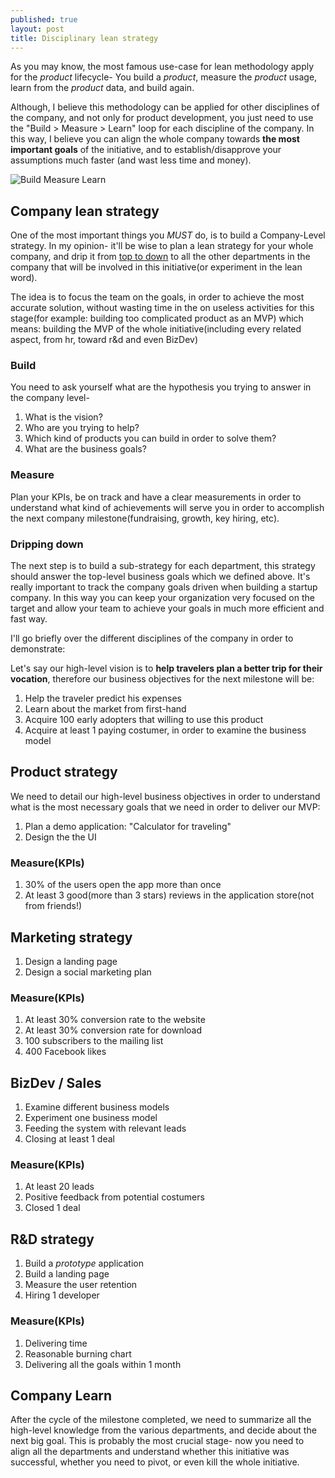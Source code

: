 ```yaml
---
published: true
layout: post
title: Disciplinary lean strategy
---
```

As you may know, the most famous use-case for lean methodology apply for the _product_ lifecycle-
You build a *product*, measure the *product* usage, learn from the *product* data, and build again.

Although, I believe this methodology can be applied for other disciplines of the company, and not only for product development,
you just need to use the "Build > Measure > Learn" loop for each discipline of the company.
In this way, I believe you can align the whole company towards **the most important goals** of the initiative, and to establish/disapprove your
assumptions much faster (and wast less time and money).

<img src="http://www.cu-tcdc.com/wp-content/uploads/2014/07/Diagrame-031.jpg" alt="Build Measure Learn" style="max-height: 400px;" /><br />

 
## Company lean strategy
One of the most important things you *MUST* do, is to build a Company-Level strategy. In my opinion- it'll be wise to plan a
lean strategy for your whole company, and drip it from [top to down](https://en.wikipedia.org/wiki/Top-down_and_bottom-up_design)
to all the other departments in the company that will be involved in this initiative(or experiment in the lean word).

The idea is to focus the team on the goals, in order to achieve the most accurate solution, without wasting time in the
on useless activities for this stage(for example: building too complicated product as an MVP) which means: building the MVP
of the whole initiative(including every related aspect, from hr, toward r&d and even BizDev)

### Build
You need to ask yourself what are the hypothesis you trying to answer in the company level-

1. What is the vision?
1. Who are you trying to help?
1. Which kind of products you can build in order to solve them?
1. What are the business goals?

### Measure
Plan your KPIs, be on track and have a clear measurements in order to understand what kind of achievements will serve you
in order to accomplish the next company milestone(fundraising, growth, key hiring, etc).

### Dripping down
The next step is to build a sub-strategy for each department, this strategy should answer the top-level business goals which
we defined above. It's really important to track the company goals driven when building a startup company. In this
way you can keep your organization very focused on the target and allow your team to achieve your goals in much more efficient and fast way.

I'll go briefly over the different disciplines of the company in order to demonstrate:

Let's say our high-level vision is to **help travelers plan a better trip for their vocation**, therefore our business objectives for the
next milestone will be:

1. Help the traveler predict his expenses
1. Learn about the market from first-hand
1. Acquire 100 early adopters that willing to use this product
1. Acquire at least 1 paying costumer, in order to examine the business model

## Product strategy
We need to detail our high-level business objectives in order to understand what is the most necessary goals that we need
in order to deliver our MVP:

1. Plan a demo application: "Calculator for traveling"
1. Design the the UI

### Measure(KPIs)
1. 30% of the users open the app more than once
1. At least 3 good(more than 3 stars) reviews in the application store(not from friends!)

## Marketing strategy
1. Design a landing page
1. Design a social marketing plan

### Measure(KPIs)
1. At least 30% conversion rate to the website
1. At least 30% conversion rate for download
1. 100 subscribers to the mailing list
1. 400 Facebook likes

## BizDev / Sales
1. Examine different business models
1. Experiment one business model
1. Feeding the system with relevant leads
1. Closing at least 1 deal

### Measure(KPIs)
1. At least 20 leads
1. Positive feedback from potential costumers
1. Closed 1 deal

## R&D strategy
1. Build a *prototype* application
1. Build a landing page
1. Measure the user retention
1. Hiring 1 developer

### Measure(KPIs)
1. Delivering time
1. Reasonable burning chart
1. Delivering all the goals within 1 month

## Company Learn
After the cycle of the milestone completed, we need to summarize all the high-level knowledge from the various departments,
and decide about the next big goal.
This is probably the most crucial stage- now you need to align all the departments and understand whether this initiative
was successful, whether you need to pivot, or even kill the whole initiative.